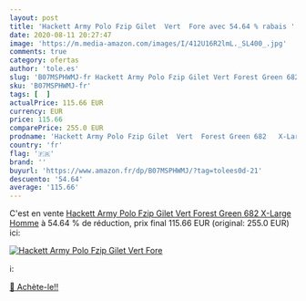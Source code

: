 ```yaml
---
layout: post
title: 'Hackett Army Polo Fzip Gilet  Vert  Fore avec 54.64 % rabais '
date: 2020-08-11 20:27:47
image: 'https://m.media-amazon.com/images/I/412U16R2lmL._SL400_.jpg'
comments: true
category: ofertas
author: 'tole.es'
slug: 'B07MSPHWMJ-fr Hackett Army Polo Fzip Gilet Vert Forest Green 682 X-Large...'
sku: 'B07MSPHWMJ-fr'
tags: [  ]
actualPrice: 115.66 EUR
currency: EUR
price: 115.66
comparePrice: 255.0 EUR
prodname: 'Hackett Army Polo Fzip Gilet  Vert  Forest Green 682   X-Large Homme'
country: 'fr'
flag: '🇫🇷'
brand: ''
buyurl: 'https://www.amazon.fr/dp/B07MSPHWMJ/?tag=tolees0d-21'
descuento: '54.64'
average: '115.66'
---
```


C'est en vente [Hackett Army Polo Fzip Gilet  Vert  Forest Green 682   X-Large Homme](https://www.amazon.fr/dp/B07MSPHWMJ/?tag=tolees0d-21)  à  54.64 % de réduction, prix final  115.66 EUR (original: 255.0 EUR) ici:

[![Hackett Army Polo Fzip Gilet  Vert  Fore](https://m.media-amazon.com/images/I/412U16R2lmL._SL400_.jpg)](https://www.amazon.fr/dp/B07MSPHWMJ/?tag=tolees0d-21)

ℹ️:


[🛒 Achète-le!!](https://www.amazon.fr/dp/B07MSPHWMJ/?tag=tolees0d-21)
